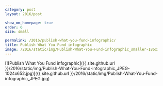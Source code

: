 ```yaml
---
category: post
layout: 2016/post

show_on_homepage: true
order: 6
size: small

permalink: /2016/publish-what-you-fund-infographic/
title: Publish What You Fund infographic
image: /2016/static/img/Publish-What-You-Fund-infographic_smaller-186x108.jpg
---
```


[![Publish What You Fund infographic]({{ site.github.url }}/2016/static/img/Publish-What-You-Fund-infographic_JPEG-1024x652.jpg)]({{ site.github.url }}/2016/static/img/Publish-What-You-Fund-infographic_JPEG.jpg)
